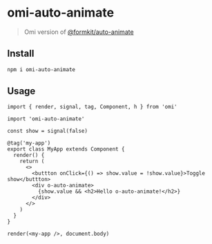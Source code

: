 # omi-auto-animate

> Omi version of [@formkit/auto-animate](https://github.com/formkit/auto-animate)

## Install

```bash
npm i omi-auto-animate
```


## Usage

```tsx
import { render, signal, tag, Component, h } from 'omi'

import 'omi-auto-animate'

const show = signal(false)

@tag('my-app')
export class MyApp extends Component {
  render() {
    return (
      <>
        <buttton onClick={() => show.value = !show.value}>Toggle show</buttton>
        <div o-auto-animate>
          {show.value && <h2>Hello o-auto-animate!</h2>}
        </div>
      </>
    )
  }
}

render(<my-app />, document.body)
```